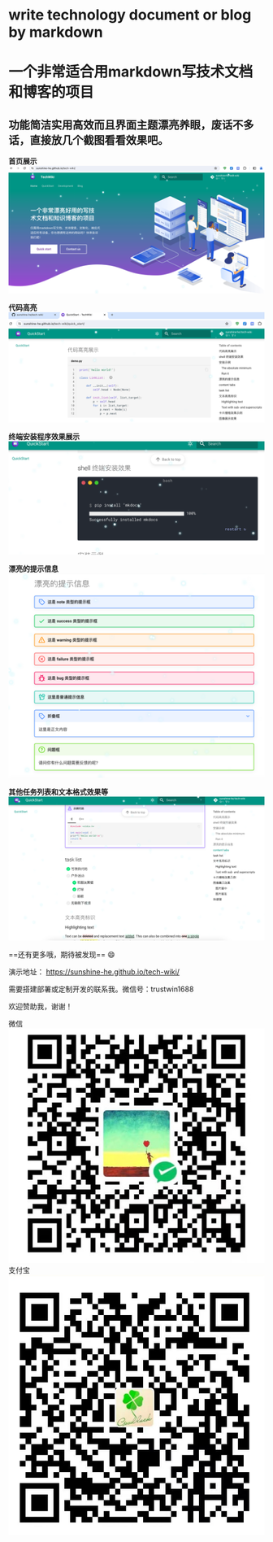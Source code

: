 
# write technology document or blog by markdown

# 一个非常适合用markdown写技术文档和博客的项目

## 功能简洁实用高效而且界面主题漂亮养眼，废话不多话，直接放几个截图看看效果吧。

**首页展示**
![home](screenshot/home.png)

**代码高亮**
![代码高亮](screenshot/code.png)

**终端安装程序效果展示**
![console](screenshot/console.png)

**漂亮的提示信息**
![tips](screenshot/tips.png)

**其他任务列表和文本格式效果等**
![others](screenshot/others.png)

==还有更多哦，期待被发现== :smile:


演示地址： https://sunshine-he.github.io/tech-wiki/

需要搭建部署或定制开发的联系我。微信号：trustwin1688

欢迎赞助我，谢谢！

微信![wechat](img/wechat.jpg)   支付宝![alipay](img/alipay.jpg)

